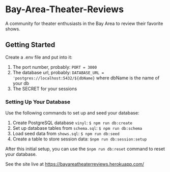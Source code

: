# Bay-Area-Theater-Reviews

A community for theater enthusiasts in the Bay Area to review their favorite shows.

## Getting Started

Create a .env file and put into it:
1. The port number, probably: `PORT = 3000`
1. The database url, probably: `DATABASE_URL = 'postgres://localhost:5432/${dbName}` where dbName is the name of your db
1. The SECRET for your sessions

### Setting Up Your Database

Use the following commands to set up and seed your database:

1. Create PostgreSQL database `vinyl`: `$ npm run db:create`
1. Set up database tables from `schema.sql`: `$ npm run db:schema`
1. Load seed data from `shows.sql`: `$ npm run db:seed`
1. Create a table to store session data: `$npm run db:session:setup`

After this initial setup, you can use the `$npm run db:reset` command to reset your database.


See the site live at https://bayareatheaterreviews.herokuapp.com/
